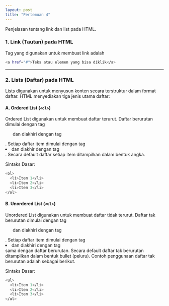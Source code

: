 ```yaml
---
layout: post
title: "Pertemuan 4"
---
```


Penjelasan tentang link dan list pada HTML.

<!-- ![html link dan list](/assets/images/logohtml.png) -->
### 1. Link (Tautan) pada HTML
Tag yang digunakan untuk membuat link adalah <a> <br>
```bash
<a href="#">Teks atau elemen yang bisa diklik</a>
```
<hr>

### 2. Lists (Daftar) pada HTML
Lists digunakan untuk menyusun konten secara terstruktur dalam format daftar. HTML menyediakan tiga jenis utama daftar:
#### A. Ordered List (```<ol>```)
Ordered List digunakan untuk membuat daftar terurut. Daftar berurutan dimulai dengan tag <ol> dan diakhiri dengan tag </ol>. Setiap daftar item dimulai dengan tag <li> dan diakhir dengan tag </li>. Secara default daftar setiap item ditampilkan dalam bentuk angka. 

Sintaks Dasar: <br>
```bash
<ol>
  <li>Item 1</li>
  <li>Item 2</li>
  <li>Item 3</li>
</ol>
```

#### B. Unordered List (```<ul>```)
Unordered List digunakan untuk membuat daftar tidak terurut. Daftar tak berurutan dimulai dengan tag <ul> dan diakhiri dengan tag </ul>. Setiap daftar item dimulai dengan tag <li> dan diakhiri dengan tag </li> sama dengan daftar berurutan. Secara default daftar tak berurutan ditampilkan dalam bentuk bullet (peluru). Contoh penggunaan daftar tak berurutan adalah sebagai berikut.

Sintaks Dasar: <br>
```bash
<ul>
  <li>Item 1</li>
  <li>Item 2</li>
  <li>Item 3</li>
</ul>
```